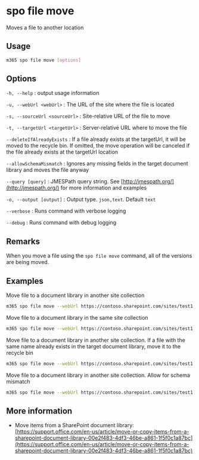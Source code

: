 # spo file move

Moves a file to another location

## Usage

```sh
m365 spo file move [options]
```

## Options

`-h, --help`
: output usage information

`-u, --webUrl <webUrl>`
: The URL of the site where the file is located

`-s, --sourceUrl <sourceUrl>`
: Site-relative URL of the file to move

`-t, --targetUrl <targetUrl>`
: Server-relative URL where to move the file

`--deleteIfAlreadyExists`
: If a file already exists at the targetUrl, it will be moved to the recycle bin. If omitted, the move operation will be canceled if the file already exists at the targetUrl location

`--allowSchemaMismatch`
: Ignores any missing fields in the target document library and moves the file anyway

`--query [query]`
: JMESPath query string. See [http://jmespath.org/](http://jmespath.org/) for more information and examples

`-o, --output [output]`
: Output type. `json,text`. Default `text`

`--verbose`
: Runs command with verbose logging

`--debug`
: Runs command with debug logging

## Remarks

When you move a file using the `spo file move` command, all of the versions are being moved.

## Examples

Move file to a document library in another site collection

```sh
m365 spo file move --webUrl https://contoso.sharepoint.com/sites/test1 --sourceUrl /Shared%20Documents/sp1.pdf --targetUrl /sites/test2/Shared%20Documents/
```

Move file to a document library in the same site collection

```sh
m365 spo file move --webUrl https://contoso.sharepoint.com/sites/test1 --sourceUrl /Shared%20Documents/sp1.pdf --targetUrl /sites/test1/HRDocuments/
```

Move file to a document library in another site collection. If a file with the same name already exists in the target document library, move it to the recycle bin

```sh
m365 spo file move --webUrl https://contoso.sharepoint.com/sites/test1 --sourceUrl /Shared%20Documents/sp1.pdf --targetUrl /sites/test2/Shared%20Documents/ --deleteIfAlreadyExists
```

Move file to a document library in another site collection. Allow for schema mismatch

 ```sh
m365 spo file move --webUrl https://contoso.sharepoint.com/sites/test1 --sourceUrl /Shared%20Documents/sp1.pdf --targetUrl /sites/test2/Shared%20Documents/ --allowSchemaMismatch
```


## More information

- Move items from a SharePoint document library: [https://support.office.com/en-us/article/move-or-copy-items-from-a-sharepoint-document-library-00e2f483-4df3-46be-a861-1f5f0c1a87bc](https://support.office.com/en-us/article/move-or-copy-items-from-a-sharepoint-document-library-00e2f483-4df3-46be-a861-1f5f0c1a87bc)